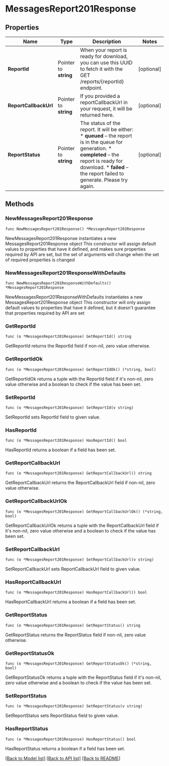 # MessagesReport201Response

## Properties

Name | Type | Description | Notes
------------ | ------------- | ------------- | -------------
**ReportId** | Pointer to **string** | When your report is ready for download, you can use this UUID to fetch it with the GET /reports/{reportId} endpoint.  | [optional] 
**ReportCallbackUrl** | Pointer to **string** | If you provided a reportCallbackUrl in your request, it will be returned here. | [optional] 
**ReportStatus** | Pointer to **string** | The status of the report. It will be either:        * **queued** – the report is in the queue for generation.        * **completed** – the report is ready for download.        * **failed** – the report failed to generate. Please try again.  | [optional] 

## Methods

### NewMessagesReport201Response

`func NewMessagesReport201Response() *MessagesReport201Response`

NewMessagesReport201Response instantiates a new MessagesReport201Response object
This constructor will assign default values to properties that have it defined,
and makes sure properties required by API are set, but the set of arguments
will change when the set of required properties is changed

### NewMessagesReport201ResponseWithDefaults

`func NewMessagesReport201ResponseWithDefaults() *MessagesReport201Response`

NewMessagesReport201ResponseWithDefaults instantiates a new MessagesReport201Response object
This constructor will only assign default values to properties that have it defined,
but it doesn't guarantee that properties required by API are set

### GetReportId

`func (o *MessagesReport201Response) GetReportId() string`

GetReportId returns the ReportId field if non-nil, zero value otherwise.

### GetReportIdOk

`func (o *MessagesReport201Response) GetReportIdOk() (*string, bool)`

GetReportIdOk returns a tuple with the ReportId field if it's non-nil, zero value otherwise
and a boolean to check if the value has been set.

### SetReportId

`func (o *MessagesReport201Response) SetReportId(v string)`

SetReportId sets ReportId field to given value.

### HasReportId

`func (o *MessagesReport201Response) HasReportId() bool`

HasReportId returns a boolean if a field has been set.

### GetReportCallbackUrl

`func (o *MessagesReport201Response) GetReportCallbackUrl() string`

GetReportCallbackUrl returns the ReportCallbackUrl field if non-nil, zero value otherwise.

### GetReportCallbackUrlOk

`func (o *MessagesReport201Response) GetReportCallbackUrlOk() (*string, bool)`

GetReportCallbackUrlOk returns a tuple with the ReportCallbackUrl field if it's non-nil, zero value otherwise
and a boolean to check if the value has been set.

### SetReportCallbackUrl

`func (o *MessagesReport201Response) SetReportCallbackUrl(v string)`

SetReportCallbackUrl sets ReportCallbackUrl field to given value.

### HasReportCallbackUrl

`func (o *MessagesReport201Response) HasReportCallbackUrl() bool`

HasReportCallbackUrl returns a boolean if a field has been set.

### GetReportStatus

`func (o *MessagesReport201Response) GetReportStatus() string`

GetReportStatus returns the ReportStatus field if non-nil, zero value otherwise.

### GetReportStatusOk

`func (o *MessagesReport201Response) GetReportStatusOk() (*string, bool)`

GetReportStatusOk returns a tuple with the ReportStatus field if it's non-nil, zero value otherwise
and a boolean to check if the value has been set.

### SetReportStatus

`func (o *MessagesReport201Response) SetReportStatus(v string)`

SetReportStatus sets ReportStatus field to given value.

### HasReportStatus

`func (o *MessagesReport201Response) HasReportStatus() bool`

HasReportStatus returns a boolean if a field has been set.


[[Back to Model list]](../README.md#documentation-for-models) [[Back to API list]](../README.md#documentation-for-api-endpoints) [[Back to README]](../README.md)


